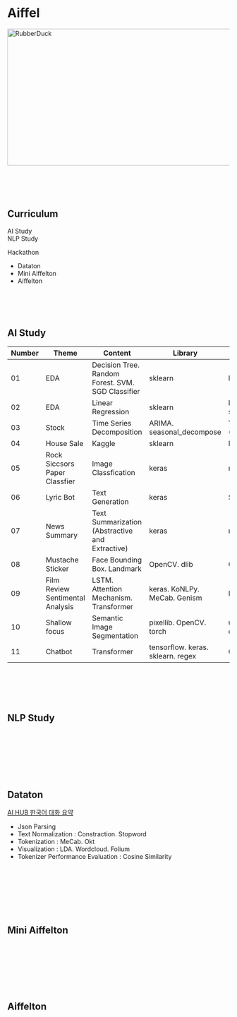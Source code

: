 
# Aiffel
<img src="https://velog.velcdn.com/images/leejaejun/post/f28d0ac3-0ff7-4489-89f6-9a161bf4cc9d/ee.png" width="600px" height="310px" title="px(픽셀) 크기 설정" alt="RubberDuck"></img><br/>
<br/><br/><br/><br/>

## Curriculum

AI Study
<br/>NLP Study

Hackathon
* Dataton
* Mini Aiffelton
* Aiffelton
<br/><br/><br/><br/><br/>

## AI Study
|Number|Theme|Content|Library|Data|
|---|---|---|---|---|
|01|EDA|Decision Tree. Random Forest. SVM. SGD Classifier|sklearn|load_digits, wine, breast_cancer|
|02|EDA|Linear Regression|sklearn|load_diabetes. Forecast use of a city bikeshare system|
|03|Stock|Time Series Decomposition|ARIMA. seasonal_decompose|Yahoo Finance : Samsung Electronics Co., Ltd. (005930.KS)|
|04|House Sale|Kaggle|sklearn|House Sales in King County|
|05|Rock Siccsors Paper Classfier|Image Classfication|keras|rock scissors paper image|
|06|Lyric Bot|Text Generation|keras|Song_Lyrics|
|07|News Summary|Text Summarization (Abstractive and Extractive)|keras|news_summary_more|
|08|Mustache Sticker|Face Bounding Box. Landmark|OpenCV. dlib|CelebA. ibug 300-W|
|09|Film Review Sentimental Analysis|LSTM. Attention Mechanism. Transformer|keras. KoNLPy. MeCab. Genism|Naver sentiment movie corpus v1.0|
|10|Shallow focus|Semantic Image Segmentation|pixellib. OpenCV. torch|unsplash image. deeplabv3_xception_tf_dim_ordering_tf_kernels|
|11|Chatbot|Transformer|tensorflow. keras. sklearn. regex|Chatbot data for Korean v1.0|

<br/><br/><br/><br/>
## NLP Study
<br/><br/><br/><br/><br/><br/>

## Dataton
[AI HUB 한국어 대화 요약](https://aihub.or.kr/aidata/30714)
* Json Parsing
* Text Normalization : Constraction. Stopword
* Tokenization : MeCab. Okt
* Visualization : LDA. Wordcloud. Folium
* Tokenizer Performance Evaluation : Cosine Similarity

<br/><br/><br/><br/><br/><br/>
## Mini Aiffelton
<br/><br/><br/><br/><br/><br/>
## Aiffelton
<br/><br/><br/><br/><br/><br/>

